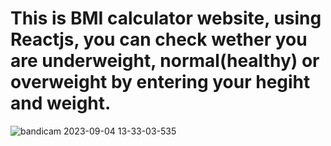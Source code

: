 # This is BMI calculator website, using Reactjs, you can check wether you are underweight, normal(healthy) or overweight by entering your hegiht and weight.
![bandicam 2023-09-04 13-33-03-535](https://github.com/Mohamed-Abdirizak/BMI_calculator_on_reactjs/assets/63655278/de4339f1-4435-41f6-bc91-f785ff9278d6)
